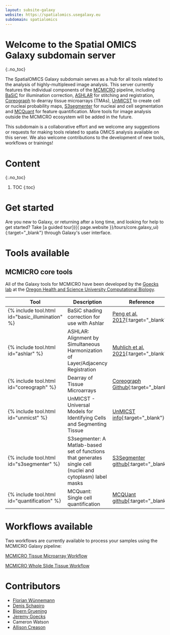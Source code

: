 ```yaml
---
layout: subsite-galaxy
website: https://spatialomics.usegalaxy.eu
subdomain: spatialomics
---
```


# Welcome to the Spatial OMICS Galaxy subdomain server
{:.no_toc}

The SpatialOMICS Galaxy subdomain serves as a hub for all tools related to the analysis of highly-multiplexed image analysis. This server currently features the individual components of the [MCMICRO](https://mcmicro.org/) pipeline, including [BaSiC](https://github.com/ohsu-comp-bio/basic-illumination) for illumination correction, [ASHLAR](https://github.com/ohsu-comp-bio/ashlar) for stitching and registration, [Coreograph](https://github.com/ohsu-comp-bio/UNetCoreograph) to dearray tissue microarrays (TMAs), [UnMICST](https://github.com/ohsu-comp-bio/UnMicst) to create cell or nucleai probability maps, [S3segmenter](https://github.com/ohsu-comp-bio/S3segmenter) for nucleai and cell segmentation and [MCQuant](https://github.com/ohsu-comp-bio/quantification) for feature quantification. More tools for image analysis outside the MCMICRO ecosystem will be added in the future.

This subdomain is a collaborative effort and we welcome any suggestions or requests for making tools related to spatia OMICS analysis available on this server. We also welcome contributions to the development of new tools, workflows or trainings!

# Content
{:.no_toc}

1. TOC
{:toc}


# Get started

Are you new to Galaxy, or returning after a long time, and looking for help to get started?
Take [a guided tour]({{ page.website }}/tours/core.galaxy_ui){:target="_blank"} through Galaxy's user interface.

# Tools available

## MCMICRO core tools

All of the Galaxy tools for MCMICRO have been developed by the [Goecks lab](https://www.ohsu.edu/people/jeremy-goecks-phd) at the [Oregon Health and Science University Computational Biology](https://github.com/ohsu-comp-bio).

Tool | Description | Reference
--- | --- | ---
{% include tool.html id="basic_illumination" %} | BaSiC shading correction for use with Ashlar| [Peng et al. 2017](https://www.nature.com/articles/ncomms14836){:target="_blank"}
{% include tool.html id="ashlar" %} | ASHLAR: Alignment by Simultaneous Harmonization of Layer/Adjacency Registration| [Muhlich et al. 2021](https://www.biorxiv.org/content/10.1101/2021.04.20.440625v1.full){:target="_blank"}
{% include tool.html id="coreograph" %} | Dearray of Tissue Microarrays | [Coreograph Github](https://github.com/ohsu-comp-bio/UNetCoreograph){:target="_blank"}
{% include tool.html id="unmicst" %} | UnMICST - Universal Models for Identifying Cells and Segmenting Tissue| [UnMICST info](https://labsyspharm.github.io/UnMICST-info/){:target="_blank"}
{% include tool.html id="s3segmenter" %} | S3segmenter: A Matlab-based set of functions that generates single cell (nuclei and cytoplasm) label masks | [S3Segmenter github](https://github.com/HMS-IDAC/S3segmenter){:target="_blank"}
{% include tool.html id="quantification" %} | MCQuant: Single cell quantification| [MCQUant github](https://github.com/labsyspharm/quantification#single-cell-quantification){:target="_blank"}


# Workflows available

Two workflows are currently available to process your samples using the MCMICRO Galaxy pipeline:

[MCMICRO Tissue Microarray Workflow](https://github.com/ohsu-comp-bio/cycIF-galaxy/blob/master/workflows/Galaxy-Workflow-MCMICRO_TMA_v1.0.0.ga)

[MCMICRO Whole Slide Tissue Workflow](https://github.com/ohsu-comp-bio/cycIF-galaxy/blob/master/workflows/Galaxy-Workflow-MCMICRO_Tissue_v1.0.0.ga)


# Contributors
- [Florian Wünnemann](https://github.com/FloWuenne)
- [Denis Schapiro](https://github.com/DenisSch)
- [Bjoern Gruening](https://github.com/bgruening)
- [Jeremy Goecks](https://github.com/jgoecks)
- Cameron Watson
- [Allison Creason](https://github.com/alliecreason)
